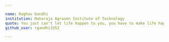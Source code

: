 ```yaml
---

name: Raghav Gandhi
institution: Maharaja Agrasen Institute of Technology
quote: You just can't let life happen to you, you have to make life happen.
github_user: rgandhi3352

---
```

